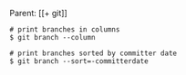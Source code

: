 Parent: [[+ git]]

```shell
# print branches in columns
$ git branch --column

# print branches sorted by committer date
$ git branch --sort=-committerdate
```
